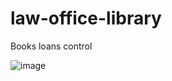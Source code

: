 # law-office-library
Books loans control

![image](https://github.com/Joines/law-office-library/assets/2650102/ea5bea13-cd7b-4aff-add2-3e03766ac25a)
